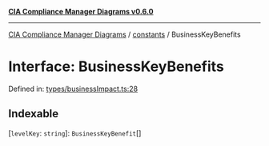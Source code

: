 [**CIA Compliance Manager Diagrams v0.6.0**](../../README.md)

***

[CIA Compliance Manager Diagrams](../../modules.md) / [constants](../README.md) / BusinessKeyBenefits

# Interface: BusinessKeyBenefits

Defined in: [types/businessImpact.ts:28](https://github.com/Hack23/cia-compliance-manager/blob/ca083b463223765b22422b66b3a43930241849bd/src/types/businessImpact.ts#L28)

## Indexable

\[`levelKey`: `string`\]: `BusinessKeyBenefit`[]
